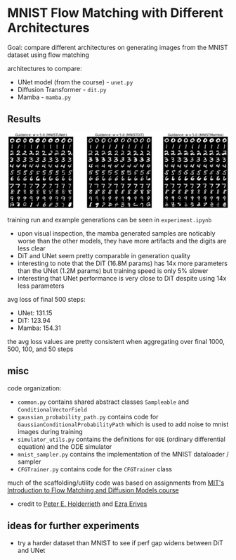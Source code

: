 # MNIST Flow Matching with Different Architectures

Goal: compare different architectures on generating images from the MNIST dataset using flow matching

architectures to compare:
- UNet model (from the course) -  `unet.py`
- Diffusion Transformer - `dit.py`
- Mamba - `mamba.py`

## Results

![](https://github.com/michaelbzhu/mnist_flow_matching/blob/main/mnist-generations-comparison.png?raw=true)

training run and example generations can be seen in `experiment.ipynb`
- upon visual inspection, the mamba generated samples are noticably worse than the other models, they have more artifacts and the digits are less clear
- DiT and UNet seem pretty comparable in generation quality
- interesting to note that the DiT (16.8M params) has 14x more parameters than the UNet (1.2M params) but training speed is only 5% slower
- interesting that UNet performance is very close to DiT despite using 14x less parameters

avg loss of final 500 steps:
- UNet: 131.15
- DiT: 123.94
- Mamba: 154.31

the avg loss values are pretty consistent when aggregating over final 1000, 500, 100, and 50 steps

## misc

code organization:
- `common.py` contains shared abstract classes `Sampleable` and `ConditionalVectorField`
- `gaussian_probability_path.py` contains code for `GaussianConditionalProbabilityPath` which is used to add noise to mnist images during training
- `simulator_utils.py` contains the definitions for `ODE` (ordinary differential equation) and the ODE simulator
- `mnist_sampler.py` contains the implementation of the MNIST dataloader / sampler
- `CFGTrainer.py` contains code for the `CFGTrainer` class


much of the scaffolding/utility code was based on assignments from [MIT's Introduction to Flow Matching and Diffusion Models course](https://diffusion.csail.mit.edu/)
- credit to [Peter E. Holderrieth](https://www.peterholderrieth.com/) and [Ezra Erives](https://eerives.me/)

## ideas for further experiments
- try a harder dataset than MNIST to see if perf gap widens between DiT and UNet
